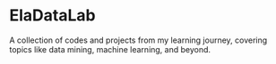 # ElaDataLab
A collection of codes and projects from my learning journey, covering topics like data mining, machine learning, and beyond.

